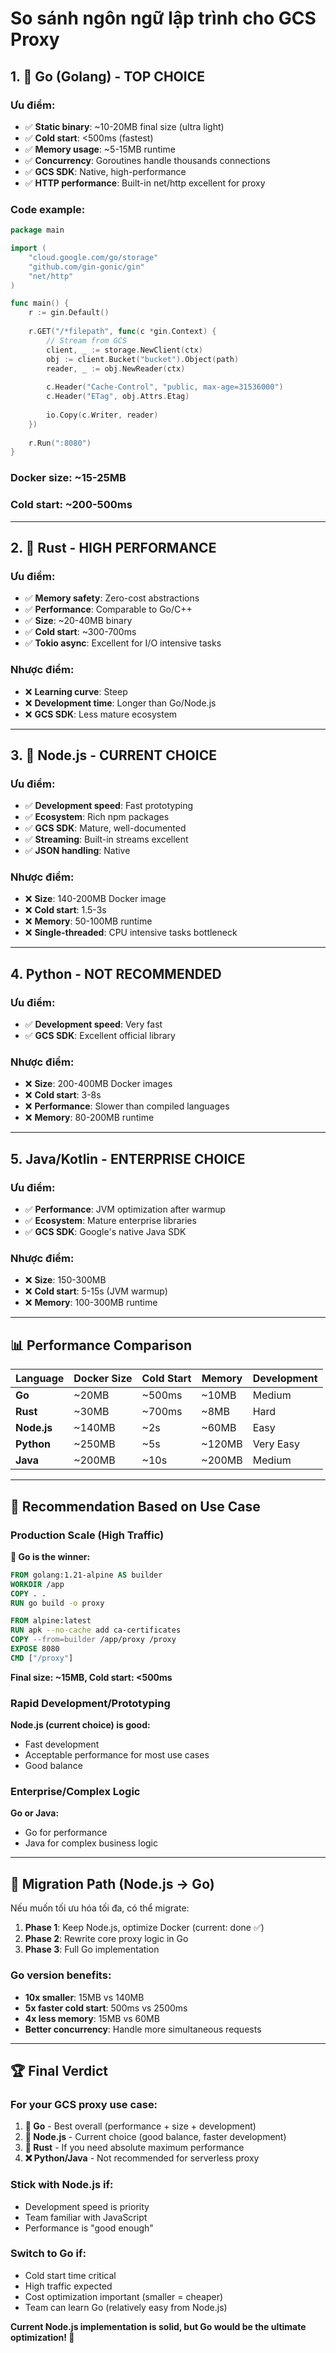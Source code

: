 # So sánh ngôn ngữ lập trình cho GCS Proxy

## 1. 🥇 **Go (Golang) - TOP CHOICE**

### Ưu điểm:
- ✅ **Static binary**: ~10-20MB final size (ultra light)
- ✅ **Cold start**: <500ms (fastest)
- ✅ **Memory usage**: ~5-15MB runtime
- ✅ **Concurrency**: Goroutines handle thousands connections
- ✅ **GCS SDK**: Native, high-performance
- ✅ **HTTP performance**: Built-in net/http excellent for proxy

### Code example:
```go
package main

import (
    "cloud.google.com/go/storage"
    "github.com/gin-gonic/gin"
    "net/http"
)

func main() {
    r := gin.Default()
    
    r.GET("/*filepath", func(c *gin.Context) {
        // Stream from GCS
        client, _ := storage.NewClient(ctx)
        obj := client.Bucket("bucket").Object(path)
        reader, _ := obj.NewReader(ctx)
        
        c.Header("Cache-Control", "public, max-age=31536000")
        c.Header("ETag", obj.Attrs.Etag)
        
        io.Copy(c.Writer, reader)
    })
    
    r.Run(":8080")
}
```

### Docker size: ~15-25MB
### Cold start: ~200-500ms

---

## 2. 🥈 **Rust - HIGH PERFORMANCE**

### Ưu điểm:
- ✅ **Memory safety**: Zero-cost abstractions
- ✅ **Performance**: Comparable to Go/C++
- ✅ **Size**: ~20-40MB binary
- ✅ **Cold start**: ~300-700ms
- ✅ **Tokio async**: Excellent for I/O intensive tasks

### Nhược điểm:
- ❌ **Learning curve**: Steep
- ❌ **Development time**: Longer than Go/Node.js
- ❌ **GCS SDK**: Less mature ecosystem

---

## 3. 🥉 **Node.js - CURRENT CHOICE**

### Ưu điểm:
- ✅ **Development speed**: Fast prototyping
- ✅ **Ecosystem**: Rich npm packages
- ✅ **GCS SDK**: Mature, well-documented
- ✅ **Streaming**: Built-in streams excellent
- ✅ **JSON handling**: Native

### Nhược điểm:
- ❌ **Size**: 140-200MB Docker image
- ❌ **Cold start**: 1.5-3s
- ❌ **Memory**: 50-100MB runtime
- ❌ **Single-threaded**: CPU intensive tasks bottleneck

---

## 4. **Python - NOT RECOMMENDED**

### Ưu điểm:
- ✅ **Development speed**: Very fast
- ✅ **GCS SDK**: Excellent official library

### Nhược điểm:
- ❌ **Size**: 200-400MB Docker images
- ❌ **Cold start**: 3-8s
- ❌ **Performance**: Slower than compiled languages
- ❌ **Memory**: 80-200MB runtime

---

## 5. **Java/Kotlin - ENTERPRISE CHOICE**

### Ưu điểm:
- ✅ **Performance**: JVM optimization after warmup
- ✅ **Ecosystem**: Mature enterprise libraries
- ✅ **GCS SDK**: Google's native Java SDK

### Nhược điểm:
- ❌ **Size**: 150-300MB
- ❌ **Cold start**: 5-15s (JVM warmup)
- ❌ **Memory**: 100-300MB runtime

---

## 📊 **Performance Comparison**

| Language | Docker Size | Cold Start | Memory | Development |
|----------|------------|------------|---------|-------------|
| **Go**      | ~20MB      | ~500ms    | ~10MB   | Medium     |
| **Rust**    | ~30MB      | ~700ms    | ~8MB    | Hard       |
| **Node.js** | ~140MB     | ~2s       | ~60MB   | Easy       |
| **Python**  | ~250MB     | ~5s       | ~120MB  | Very Easy  |
| **Java**    | ~200MB     | ~10s      | ~200MB  | Medium     |

---

## 🎯 **Recommendation Based on Use Case**

### **Production Scale (High Traffic)**
**👑 Go is the winner:**
```dockerfile
FROM golang:1.21-alpine AS builder
WORKDIR /app
COPY . .
RUN go build -o proxy

FROM alpine:latest
RUN apk --no-cache add ca-certificates
COPY --from=builder /app/proxy /proxy
EXPOSE 8080
CMD ["/proxy"]
```
**Final size: ~15MB, Cold start: <500ms**

### **Rapid Development/Prototyping**
**Node.js (current choice) is good:**
- Fast development
- Acceptable performance for most use cases
- Good balance

### **Enterprise/Complex Logic**
**Go or Java:**
- Go for performance
- Java for complex business logic

---

## 🚀 **Migration Path (Node.js → Go)**

Nếu muốn tối ưu hóa tối đa, có thể migrate:

1. **Phase 1**: Keep Node.js, optimize Docker (current: done ✅)
2. **Phase 2**: Rewrite core proxy logic in Go
3. **Phase 3**: Full Go implementation

### Go version benefits:
- **10x smaller**: 15MB vs 140MB
- **5x faster cold start**: 500ms vs 2500ms  
- **4x less memory**: 15MB vs 60MB
- **Better concurrency**: Handle more simultaneous requests

---

## 🏆 **Final Verdict**

### **For your GCS proxy use case:**

1. **🥇 Go** - Best overall (performance + size + development)
2. **🥈 Node.js** - Current choice (good balance, faster development)
3. **🥉 Rust** - If you need absolute maximum performance
4. **❌ Python/Java** - Not recommended for serverless proxy

### **Stick with Node.js if:**
- Development speed is priority
- Team familiar with JavaScript
- Performance is "good enough"

### **Switch to Go if:**
- Cold start time critical
- High traffic expected
- Cost optimization important (smaller = cheaper)
- Team can learn Go (relatively easy from Node.js)

**Current Node.js implementation is solid, but Go would be the ultimate optimization! 🎯**